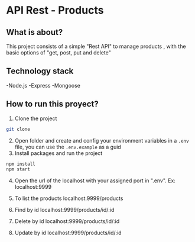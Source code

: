 # API Rest - Products

## What is about?

This project consists of a simple "Rest API" to manage products , with the basic options of "get, post, put and delete"

## Technology stack

-Node.js
-Express
-Mongoose

## How to run this proyect?

1. Clone the project
```sh
git clone 
```

2. Open folder and create and config your environment variables in a `.env` file, you can use the `.env.example` as a guid
3. Install packages and run the project
```sh
npm install
npm start
```
4. Open the url of the localhost with your assigned port in ".env". Ex: localhost:9999

5. To list the products localhost:9999/products

6. Find by id localhost:9999/products/id/:id

7. Delete by id localhost:9999/products/id/:id

8. Update by id localhost:9999/products/id/:id

